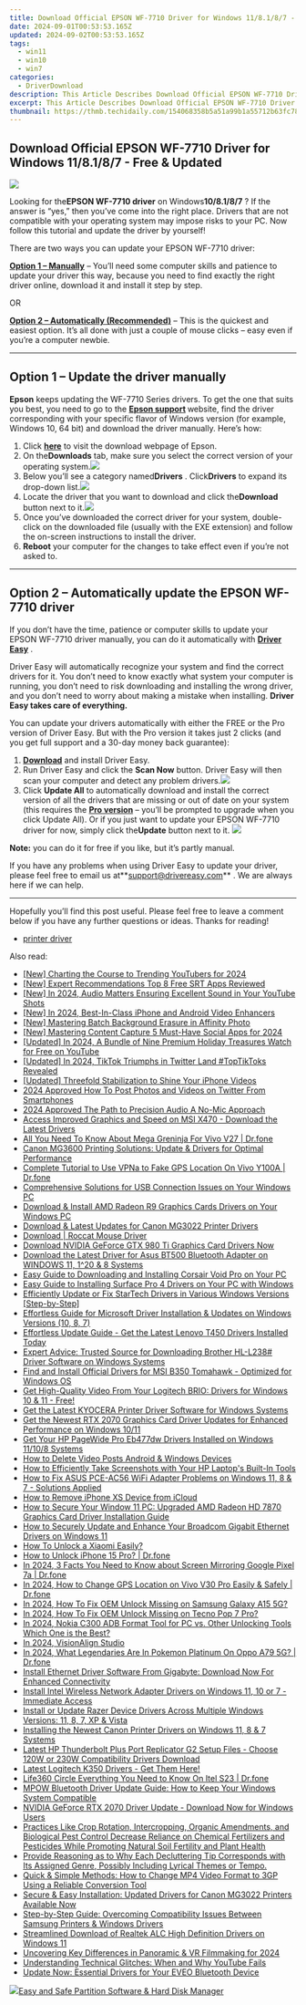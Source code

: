 ```yaml
---
title: Download Official EPSON WF-7710 Driver for Windows 11/8.1/8/7 - Free & Updated
date: 2024-09-01T00:53:53.165Z
updated: 2024-09-02T00:53:53.165Z
tags:
  - win11
  - win10
  - win7
categories:
  - DriverDownload
description: This Article Describes Download Official EPSON WF-7710 Driver for Windows 11/8.1/8/7 - Free & Updated
excerpt: This Article Describes Download Official EPSON WF-7710 Driver for Windows 11/8.1/8/7 - Free & Updated
thumbnail: https://thmb.techidaily.com/154068358b5a51a99b1a55712b63fc787a6b810efb43227d04a8381bc3392428.jpg
---
```


## Download Official EPSON WF-7710 Driver for Windows 11/8.1/8/7 - Free & Updated

![](https://images.drivereasy.com/wp-content/uploads/2019/07/image-439.png)

 Looking for the**EPSON WF-7710 driver** on Windows**10/8.1/8/7** ? If the answer is “yes,” then you’ve come into the right place. Drivers that are not compatible with your operating system may impose risks to your PC. Now follow this tutorial and update the driver by yourself!

There are two ways you can update your EPSON WF-7710 driver:

**[Option 1 – Manually](https://tools.techidaily.com/drivereasy/download/)**  – You’ll need some computer skills and patience to update your driver this way, because you need to find exactly the right driver online, download it and install it step by step.  

 OR  

**[Option 2 – Automatically (Recommended)](https://www.drivereasy.com/knowledge/download-epson-wf-7710-drivers-on-windows-10-8-1-8-7/#option2)**  – This is the quickest and easiest option. It’s all done with just a couple of mouse clicks – easy even if you’re a computer newbie.

---

## Option 1 – Update the driver manually

**Epson** keeps updating the WF-7710 Series drivers. To get the one that suits you best, you need to go to the **[](https://support.hp.com/us-en) [Epson support](https://epson.com/Support/Printers/All-In-Ones/WorkForce-Series/Epson-WorkForce-WF-7710/s/SPT%5FC11CG36201?review-filter=Windows+10+32-bit) [](https://support.hp.com/us-en)**  website, find the driver corresponding with your specific flavor of Windows version (for example, Windows 10, 64 bit) and download the driver manually. Here’s how:

1. Click **[here](https://epson.com/Support/Printers/All-In-Ones/WorkForce-Series/Epson-WorkForce-WF-7710/s/SPT%5FC11CG36201?review-filter=Windows+10+32-bit)**  to visit the download webpage of Epson.
2. On the**Downloads** tab, make sure you select the correct version of your operating system.![](https://images.drivereasy.com/wp-content/uploads/2019/07/image-440.png)
3. Below you’ll see a category named**Drivers** . Click**Drivers** to expand its drop-down list.![](https://images.drivereasy.com/wp-content/uploads/2019/07/image-441.png)
4. Locate the driver that you want to download and click the**Download** button next to it.![](https://images.drivereasy.com/wp-content/uploads/2019/07/image-442.png)
5. Once you’ve downloaded the correct driver for your system, double-click on the downloaded file (usually with the EXE extension) and follow the on-screen instructions to install the driver.
6. **Reboot** your computer for the changes to take effect even if you’re not asked to.

---

## Option 2 – Automatically update the EPSON WF-7710 driver

 If you don’t have the time, patience or computer skills to update your EPSON WF-7710 driver manually, you can do it automatically with **[Driver Easy](https://tools.techidaily.com/drivereasy/download/)**  .

 Driver Easy will automatically recognize your system and find the correct drivers for it. You don’t need to know exactly what system your computer is running, you don’t need to risk downloading and installing the wrong driver, and you don’t need to worry about making a mistake when installing. **Driver Easy takes care of everything.**

 You can update your drivers automatically with either the FREE or the Pro version of Driver Easy. But with the Pro version it takes just 2 clicks (and you get full support and a 30-day money back guarantee):

1. **[Download](https://tools.techidaily.com/drivereasy/download/)**  and install Driver Easy.
2. Run Driver Easy and click the **Scan Now** button. Driver Easy will then scan your computer and detect any problem drivers.![](https://images.drivereasy.com/wp-content/uploads/2019/07/image-444.png)
3. Click **Update All** to automatically download and install the correct version of all the drivers that are missing or out of date on your system (this requires the **[Pro version](https://tools.techidaily.com/drivereasy/download/)**  – you’ll be prompted to upgrade when you click Update All). Or if you just want to update your EPSON WF-7710 driver for now, simply click the**Update**  button next to it. ![](https://images.drivereasy.com/wp-content/uploads/2019/07/image-443.png)

**Note:** you can do it for free if you like, but it’s partly manual.

 If you have any problems when using Driver Easy to update your driver, please feel free to email us at**<support@drivereasy.com>** . We are always here if we can help.

---

 Hopefully you’ll find this post useful. Please feel free to leave a comment below if you have any further questions or ideas. Thanks for reading!

* [printer driver](https://tools.techidaily.com/drivereasy/download/)

<ins class="adsbygoogle"
     style="display:block"
     data-ad-format="autorelaxed"
     data-ad-client="ca-pub-7571918770474297"
     data-ad-slot="1223367746"></ins>



<ins class="adsbygoogle"
     style="display:block"
     data-ad-client="ca-pub-7571918770474297"
     data-ad-slot="8358498916"
     data-ad-format="auto"
     data-full-width-responsive="true"></ins>

<span class="atpl-alsoreadstyle">Also read:</span>
<div><ul>
<li><a href="https://facebook-video-footage.techidaily.com/new-charting-the-course-to-trending-youtubers-for-2024/"><u>[New] Charting the Course to Trending YouTubers for 2024</u></a></li>
<li><a href="https://some-knowledge.techidaily.com/new-expert-recommendations-top-8-free-srt-apps-reviewed/"><u>[New] Expert Recommendations  Top 8 Free SRT Apps Reviewed</u></a></li>
<li><a href="https://facebook-video-footage.techidaily.com/new-in-2024-audio-matters-ensuring-excellent-sound-in-your-youtube-shots/"><u>[New] In 2024, Audio Matters  Ensuring Excellent Sound in Your YouTube Shots</u></a></li>
<li><a href="https://article-knowledge.techidaily.com/new-in-2024-best-in-class-iphone-and-android-video-enhancers/"><u>[New] In 2024, Best-In-Class iPhone and Android Video Enhancers</u></a></li>
<li><a href="https://extra-approaches.techidaily.com/new-mastering-batch-background-erasure-in-affinity-photo/"><u>[New] Mastering Batch Background Erasure in Affinity Photo</u></a></li>
<li><a href="https://facebook-video-recording.techidaily.com/new-mastering-content-capture-5-must-have-social-apps-for-2024/"><u>[New] Mastering Content Capture  5 Must-Have Social Apps for 2024</u></a></li>
<li><a href="https://facebook-video-footage.techidaily.com/updated-in-2024-a-bundle-of-nine-premium-holiday-treasures-watch-for-free-on-youtube/"><u>[Updated] In 2024, A Bundle of Nine Premium Holiday Treasures  Watch for Free on YouTube</u></a></li>
<li><a href="https://twitter-clips.techidaily.com/updated-in-2024-tiktok-triumphs-in-twitter-land-toptiktoks-revealed/"><u>[Updated] In 2024, TikTok Triumphs in Twitter Land  #TopTikToks Revealed</u></a></li>
<li><a href="https://some-tips.techidaily.com/updated-threefold-stabilization-to-shine-your-iphone-videos/"><u>[Updated] Threefold Stabilization to Shine Your iPhone Videos</u></a></li>
<li><a href="https://twitter-clips.techidaily.com/2024-approved-how-to-post-photos-and-videos-on-twitter-from-smartphones/"><u>2024 Approved  How To Post Photos and Videos on Twitter From Smartphones</u></a></li>
<li><a href="https://youtube-data.techidaily.com/approved-the-path-to-precision-audio-a-no-mic-approach/"><u>2024 Approved  The Path to Precision Audio  A No-Mic Approach</u></a></li>
<li><a href="https://driver-download.techidaily.com/access-improved-graphics-and-speed-on-msi-x470-download-the-latest-drivers/"><u>Access Improved Graphics and Speed on MSI X470 - Download the Latest Drivers</u></a></li>
<li><a href="https://change-location.techidaily.com/all-you-need-to-know-about-mega-greninja-for-vivo-v27-drfone-by-drfone-virtual-android/"><u>All You Need To Know About Mega Greninja For Vivo V27 | Dr.fone</u></a></li>
<li><a href="https://driver-download.techidaily.com/canon-mg3600-printing-solutions-update-and-drivers-for-optimal-performance/"><u>Canon MG3600 Printing Solutions: Update & Drivers for Optimal Performance</u></a></li>
<li><a href="https://fake-location.techidaily.com/complete-tutorial-to-use-vpna-to-fake-gps-location-on-vivo-y100a-drfone-by-drfone-virtual-android/"><u>Complete Tutorial to Use VPNa to Fake GPS Location On Vivo Y100A | Dr.fone</u></a></li>
<li><a href="https://common-error.techidaily.com/comprehensive-solutions-for-usb-connection-issues-on-your-windows-pc/"><u>Comprehensive Solutions for USB Connection Issues on Your Windows PC</u></a></li>
<li><a href="https://driver-download.techidaily.com/download-and-install-amd-radeon-r9-graphics-cards-drivers-on-your-windows-pc/"><u>Download & Install AMD Radeon R9 Graphics Cards Drivers on Your Windows PC</u></a></li>
<li><a href="https://driver-download.techidaily.com/1722977766938-download-and-latest-updates-for-canon-mg3022-printer-drivers/"><u>Download & Latest Updates for Canon MG3022 Printer Drivers</u></a></li>
<li><a href="https://driver-download.techidaily.com/download-roccat-mouse-driver/"><u>Download | Roccat Mouse Driver</u></a></li>
<li><a href="https://driver-download.techidaily.com/download-nvidia-geforce-gtx-980-ti-graphics-card-drivers-now/"><u>Download NVIDIA GeForce GTX 980 Ti Graphics Card Drivers Now</u></a></li>
<li><a href="https://driver-download.techidaily.com/download-the-latest-driver-for-asus-bt500-bluetooth-adapter-on-windows-11-120-and-8-systems/"><u>Download the Latest Driver for Asus BT500 Bluetooth Adapter on WINDOWS 11, 1^20 & 8 Systems</u></a></li>
<li><a href="https://driver-download.techidaily.com/easy-guide-to-downloading-and-installing-corsair-void-pro-on-your-pc/"><u>Easy Guide to Downloading and Installing Corsair Void Pro on Your PC</u></a></li>
<li><a href="https://driver-download.techidaily.com/easy-guide-to-installing-surface-pro-4-drivers-on-your-pc-with-windows/"><u>Easy Guide to Installing Surface Pro 4 Drivers on Your PC with Windows</u></a></li>
<li><a href="https://driver-download.techidaily.com/efficiently-update-or-fix-startech-drivers-in-various-windows-versions-step-by-step/"><u>Efficiently Update or Fix StarTech Drivers in Various Windows Versions [Step-by-Step]</u></a></li>
<li><a href="https://driver-download.techidaily.com/effortless-guide-for-microsoft-driver-installation-and-updates-on-windows-versions-10-8-7/"><u>Effortless Guide for Microsoft Driver Installation & Updates on Windows Versions (10, 8, 7)</u></a></li>
<li><a href="https://driver-download.techidaily.com/effortless-update-guide-get-the-latest-lenovo-t450-drivers-installed-today/"><u>Effortless Update Guide - Get the Latest Lenovo T450 Drivers Installed Today</u></a></li>
<li><a href="https://driver-download.techidaily.com/expert-advice-trusted-source-for-downloading-brother-hl-l238-driver-software-on-windows-systems/"><u>Expert Advice: Trusted Source for Downloading Brother HL-L238# Driver Software on Windows Systems</u></a></li>
<li><a href="https://driver-download.techidaily.com/find-and-install-official-drivers-for-msi-b350-tomahawk-optimized-for-windows-os/"><u>Find and Install Official Drivers for MSI B350 Tomahawk - Optimized for Windows OS</u></a></li>
<li><a href="https://driver-download.techidaily.com/get-high-quality-video-from-your-logitech-brio-drivers-for-windows-10-and-11-free/"><u>Get High-Quality Video From Your Logitech BRIO: Drivers for Windows 10 & 11 - Free!</u></a></li>
<li><a href="https://driver-download.techidaily.com/get-the-latest-kyocera-printer-driver-software-for-windows-systems/"><u>Get the Latest KYOCERA Printer Driver Software for Windows Systems</u></a></li>
<li><a href="https://driver-download.techidaily.com/get-the-newest-rtx-2070-graphics-card-driver-updates-for-enhanced-performance-on-windows-1011/"><u>Get the Newest RTX 2070 Graphics Card Driver Updates for Enhanced Performance on Windows 10/11</u></a></li>
<li><a href="https://driver-download.techidaily.com/get-your-hp-pagewide-pro-eb477dw-drivers-installed-on-windows-11108-systems/"><u>Get Your HP PageWide Pro Eb477dw Drivers Installed on Windows 11/10/8 Systems</u></a></li>
<li><a href="https://facebook-clips.techidaily.com/how-to-delete-video-posts-android-and-windows-devices/"><u>How to Delete Video Posts  Android & Windows Devices</u></a></li>
<li><a href="https://tech-renaissance.techidaily.com/how-to-efficiently-take-screenshots-with-your-hp-laptops-built-in-tools/"><u>How to Efficiently Take Screenshots with Your HP Laptop's Built-In Tools</u></a></li>
<li><a href="https://driver-download.techidaily.com/how-to-fix-asus-pce-ac56-wifi-adapter-problems-on-windows-11-8-and-7-solutions-applied/"><u>How to Fix ASUS PCE-AC56 WiFi Adapter Problems on Windows 11, 8 & 7 - Solutions Applied</u></a></li>
<li><a href="https://apple-account.techidaily.com/how-to-remove-iphone-xs-device-from-icloud-by-drfone-ios/"><u>How to Remove iPhone XS Device from iCloud</u></a></li>
<li><a href="https://driver-download.techidaily.com/how-to-secure-your-window-11-pc-upgraded-amd-radeon-hd-7870-graphics-card-driver-installation-guide/"><u>How to Secure Your Window 11 PC: Upgraded AMD Radeon HD 7870 Graphics Card Driver Installation Guide</u></a></li>
<li><a href="https://driver-download.techidaily.com/how-to-securely-update-and-enhance-your-broadcom-gigabit-ethernet-drivers-on-windows-11/"><u>How to Securely Update and Enhance Your Broadcom Gigabit Ethernet Drivers on Windows 11</u></a></li>
<li><a href="https://unlock-android.techidaily.com/how-to-unlock-a-xiaomi-easily-by-drfone-android/"><u>How To Unlock a Xiaomi Easily?</u></a></li>
<li><a href="https://iphone-unlock.techidaily.com/how-to-unlock-iphone-15-pro-drfone-by-drfone-ios/"><u>How to Unlock iPhone 15 Pro? | Dr.fone</u></a></li>
<li><a href="https://screen-mirror.techidaily.com/in-2024-3-facts-you-need-to-know-about-screen-mirroring-google-pixel-7a-drfone-by-drfone-android/"><u>In 2024, 3 Facts You Need to Know about Screen Mirroring Google Pixel 7a | Dr.fone</u></a></li>
<li><a href="https://review-topics.techidaily.com/in-2024-how-to-change-gps-location-on-vivo-v30-pro-easily-and-safely-drfone-by-drfone-virtual-android/"><u>In 2024, How to Change GPS Location on Vivo V30 Pro Easily & Safely | Dr.fone</u></a></li>
<li><a href="https://android-unlock.techidaily.com/in-2024-how-to-fix-oem-unlock-missing-on-samsung-galaxy-a15-5g-by-drfone-android/"><u>In 2024, How To Fix OEM Unlock Missing on Samsung Galaxy A15 5G?</u></a></li>
<li><a href="https://unlock-android.techidaily.com/in-2024-how-to-fix-oem-unlock-missing-on-tecno-pop-7-pro-by-drfone-android/"><u>In 2024, How To Fix OEM Unlock Missing on Tecno Pop 7 Pro?</u></a></li>
<li><a href="https://android-frp.techidaily.com/in-2024-nokia-c300-adb-format-tool-for-pc-vs-other-unlocking-tools-which-one-is-the-best-by-drfone-android/"><u>In 2024, Nokia C300 ADB Format Tool for PC vs. Other Unlocking Tools Which One is the Best?</u></a></li>
<li><a href="https://facebook-video-share.techidaily.com/in-2024-visionalign-studio/"><u>In 2024, VisionAlign Studio</u></a></li>
<li><a href="https://android-pokemon-go.techidaily.com/in-2024-what-legendaries-are-in-pokemon-platinum-on-oppo-a79-5g-drfone-by-drfone-virtual-android/"><u>In 2024, What Legendaries Are In Pokemon Platinum On Oppo A79 5G? | Dr.fone</u></a></li>
<li><a href="https://driver-download.techidaily.com/install-ethernet-driver-software-from-gigabyte-download-now-for-enhanced-connectivity/"><u>Install Ethernet Driver Software From Gigabyte: Download Now For Enhanced Connectivity</u></a></li>
<li><a href="https://driver-download.techidaily.com/install-intel-wireless-network-adapter-drivers-on-windows-11-10-or-7-immediate-access/"><u>Install Intel Wireless Network Adapter Drivers on Windows 11, 10 or 7 - Immediate Access</u></a></li>
<li><a href="https://driver-download.techidaily.com/install-or-update-razer-device-drivers-across-multiple-windows-versions-11-8-7-xp-and-vista/"><u>Install or Update Razer Device Drivers Across Multiple Windows Versions: 11, 8, 7, XP & Vista</u></a></li>
<li><a href="https://driver-download.techidaily.com/installing-the-newest-canon-printer-drivers-on-windows-11-8-and-7-systems/"><u>Installing the Newest Canon Printer Drivers on Windows 11, 8 & 7 Systems</u></a></li>
<li><a href="https://driver-download.techidaily.com/latest-hp-thunderbolt-plus-port-replicator-g2-setup-files-choose-120w-or-230w-compatibility-drivers-download/"><u>Latest HP Thunderbolt Plus Port Replicator G2 Setup Files - Choose 120W or 230W Compatibility Drivers Download</u></a></li>
<li><a href="https://driver-download.techidaily.com/1722972617967-latest-logitech-k350-drivers-get-them-here/"><u>Latest Logitech K350 Drivers - Get Them Here!</u></a></li>
<li><a href="https://fake-location.techidaily.com/life360-circle-everything-you-need-to-know-on-itel-s23-drfone-by-drfone-virtual-android/"><u>Life360 Circle Everything You Need to Know On Itel S23 | Dr.fone</u></a></li>
<li><a href="https://driver-download.techidaily.com/mpow-bluetooth-driver-update-guide-how-to-keep-your-windows-system-compatible/"><u>MPOW Bluetooth Driver Update Guide: How to Keep Your Windows System Compatible</u></a></li>
<li><a href="https://driver-download.techidaily.com/nvidia-geforce-rtx-2070-driver-update-download-now-for-windows-users/"><u>NVIDIA GeForce RTX 2070 Driver Update - Download Now for Windows Users</u></a></li>
<li><a href="https://program-issues.techidaily.com/practices-like-crop-rotation-intercropping-organic-amendments-and-biological-pest-control-decrease-reliance-on-chemical-fertilizers-and-pesticides-while-pro446/"><u>Practices Like Crop Rotation, Intercropping, Organic Amendments, and Biological Pest Control Decrease Reliance on Chemical Fertilizers and Pesticides While Promoting Natural Soil Fertility and Plant Health</u></a></li>
<li><a href="https://driver-download.techidaily.com/provide-reasoning-as-to-why-each-decluttering-tip-corresponds-with-its-assigned-genre-possibly-including-lyrical-themes-or-tempo/"><u>Provide Reasoning as to Why Each Decluttering Tip Corresponds with Its Assigned Genre, Possibly Including Lyrical Themes or Tempo.</u></a></li>
<li><a href="https://media-tips.techidaily.com/quick-and-simple-methods-how-to-change-mp4-video-format-to-3gp-using-a-reliable-conversion-tool/"><u>Quick & Simple Methods: How to Change MP4 Video Format to 3GP Using a Reliable Conversion Tool</u></a></li>
<li><a href="https://driver-download.techidaily.com/secure-and-easy-installation-updated-drivers-for-canon-mg3022-printers-available-now/"><u>Secure & Easy Installation: Updated Drivers for Canon MG3022 Printers Available Now</u></a></li>
<li><a href="https://driver-download.techidaily.com/step-by-step-guide-overcoming-compatibility-issues-between-samsung-printers-and-windows-drivers/"><u>Step-by-Step Guide: Overcoming Compatibility Issues Between Samsung Printers & Windows Drivers</u></a></li>
<li><a href="https://driver-download.techidaily.com/streamlined-download-of-realtek-alc-high-definition-drivers-on-windows-11/"><u>Streamlined Download of Realtek ALC High Definition Drivers on Windows 11</u></a></li>
<li><a href="https://some-guidance.techidaily.com/uncovering-key-differences-in-panoramic-and-vr-filmmaking-for-2024/"><u>Uncovering Key Differences in Panoramic & VR Filmmaking for 2024</u></a></li>
<li><a href="https://techno-recovery.techidaily.com/understanding-technical-glitches-when-and-why-youtube-fails/"><u>Understanding Technical Glitches: When and Why YouTube Fails</u></a></li>
<li><a href="https://driver-download.techidaily.com/update-now-essential-drivers-for-your-eveo-bluetooth-device/"><u>Update Now: Essential Drivers for Your EVEO Bluetooth Device</u></a></li>
</ul></div>

<!-- affiliate ads begin -->
<a href="https://secure.2checkout.com/order/checkout.php?PRODS=22741618&QTY=1&AFFILIATE=108875&CART=1"><img src="https://www.diskpart.com/resource/images/index/dp-index-img-banner-people@2x.png" border="0">Easy and Safe Partition Software & Hard Disk Manager</a>
<!-- affiliate ads end -->